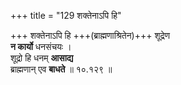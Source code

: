 +++
title = "129 शक्तेनाऽपि हि"

+++
शक्तेनाऽपि हि +++(ब्राह्मणाश्रितेन)+++ शूद्रेण  
**न कार्यो** धनसंचयः ।  
शूद्रो हि धनम् **आसाद्य**  
ब्राह्मणान् एव **बाधते**  ॥ १०.१२९ ॥